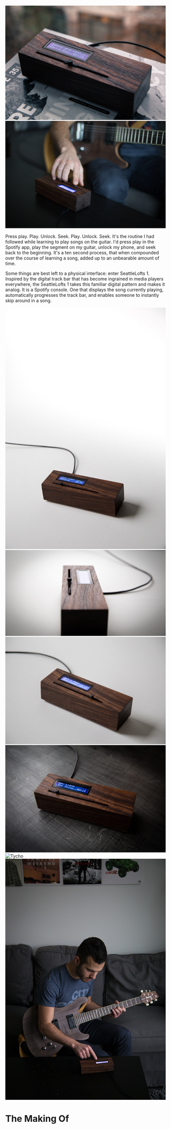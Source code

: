 ![Fall](https://github.com/mevorah/SeattleLofts1/blob/master/_img/Fall.png?raw=true "Fall")
![UsingClose](https://github.com/mevorah/SeattleLofts1/blob/master/_img/UsingClose.jpg?raw=true "UsingClose")

Press play. Play. Unlock. Seek. Play. Unlock. Seek. It's the routine I had followed while learning to play songs on the guitar. I'd press play in the Spotify app, play the segment on my guitar, unlock my phone, and seek back to the beginning. It's a ten second process, that when compounded over the course of learning a song, added up to an unbearable amount of time. 

Some things are best left to a physical interface: enter SeattleLofts 1. Inspired by the digital track bar that has become ingrained in media players everywhere, the SeattleLofts 1 takes this familiar digital pattern and makes it analog. It is a Spotify console. One that displays the song currently playing, automatically progresses the track bar, and enables someone to instantly skip around in a song.

![Bahamas](https://github.com/mevorah/SeattleLofts1/blob/master/_img/Bahamas.png?raw=true "Bahamas")
![Front](https://github.com/mevorah/SeattleLofts1/blob/master/_img/Front.png?raw=true "Front")
![Radiohead](https://github.com/mevorah/SeattleLofts1/blob/master/_img/Radiohead.Png?raw=true "Radiohead")
![TheShins](https://github.com/mevorah/SeattleLofts1/blob/master/_img/TheShins.jpg?raw=true "TheShins")
![Tycho](https://github.com/mevorah/SeattleLofts1/blob/master/_img/Tycho.jpg?raw=true "Tycho")
![Using](https://github.com/mevorah/SeattleLofts1/blob/master/_img/Using.png?raw=true "Using")

# The Making Of
